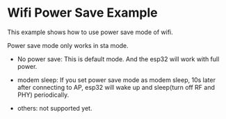 # Wifi Power Save Example

This example shows how to use power save mode of wifi.

Power save mode only works in sta mode.

* No power save: This is default mode. And the esp32 will work with full power.

* modem sleep: If you set power save mode as modem sleep, 10s later after connecting to AP, esp32 will wake up and sleep(turn off RF and PHY) periodically.

* others: not supported yet.
